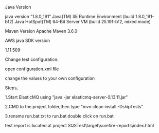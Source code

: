Java Version

java version "1.8.0_191" Java(TM) SE Runtime Environment (build 1.8.0_191-b12) Java HotSpot(TM) 64-Bit Server VM (build 25.191-b12, mixed mode)

Maven Version Apache Maven 3.6.0

AWS java SDK version

1.11.509

Change test configuration.

open configuration.xml file

change the values to your own configuration

Steps,

1.Start ElasticMQ using "java -jar elasticmq-server-0.13.11.jar"

2.CMD to the project folder,then type "mvn clean install -DskipTests"

3.rename run.bat.txt to run.bat double click on run.bat

test report is located at project SQSTest\target\surefire-reports\index.html
